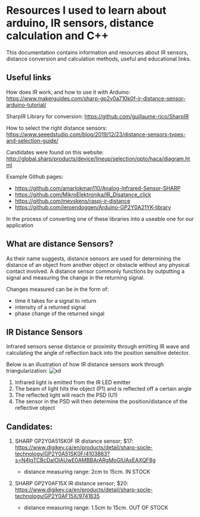# Resources I used to learn about arduino, IR sensors, distance calculation and C++
This documentation contains information and resources about IR sensors, distance conversion and calculation methods, useful and educational links.


## Useful links
How does IR work, and how to use it with Arduino: https://www.makerguides.com/sharp-gp2y0a710k0f-ir-distance-sensor-arduino-tutorial/

SharpIR Library for conversion: https://github.com/guillaume-rico/SharpIR

How to select the right distance sensors: https://www.seeedstudio.com/blog/2019/12/23/distance-sensors-types-and-selection-guide/

Candidates were found on this website: http://global.sharp/products/device/lineup/selection/opto/haca/diagram.html

Example Github pages:
 - https://github.com/amarlokman110/Analog-Infrared-Sensor-SHARP
 - https://github.com/MikroElektronika/IR_Disatance_click
 - https://github.com/meyskens/raspi-ir-distance
 - https://github.com/jeroendoggen/Arduino-GP2Y0A21YK-library

In the process of converting one of these libraries into a useable one for our application

## What are distance Sensors?
As their name suggests, distance sensors are used for determining the distance of an object from another object or obstacle without any physical contact involved. A distance sensor commonly functions by outputting a signal and measuring the change in the returning signal.

Changes measured can be in the form of:
  - time it takes for a signal to return
  - intensity of a returned signal
  - phase change of the returned singal

## IR Distance Sensors
Infrared sensors sense distance or proximity through emitting IR wave and calculating the angle of reflection back into the position sensitive detector.

Below is an illustration of how IR distance sensors work through triangularization:
![xd](https://user-images.githubusercontent.com/56273897/127240327-10ab4f28-1a6b-4729-a5bc-1895b2746fdd.jpeg)


1. Infrared light is emitted from the IR LED emitter
2. The beam of light hits the object (P1) and is reflected off a certain angle
3. The reflected light will reach the PSD (U1)
4. The sensor in the PSD will then determine the position/distance of the reflective object


## Candidates:

1.  SHARP GP2Y0A51SK0F IR distance sensor; $17: https://www.digikey.ca/en/products/detail/sharp-socle-technology/GP2Y0A51SK0F/4103863?s=N4IgTCBcDaIOIAUwE0AMBBArARgMoGlUAxEAXQF8g
    - distance measuring range: 2cm to 15cm. IN STOCK

2.  SHARP GP2Y0AF15X IR distance sensor; $20: https://www.digikey.ca/en/products/detail/sharp-socle-technology/GP2Y0AF15X/9741635
    - distance measuring range: 1.5cm to 15cm. OUT OF STOCK



